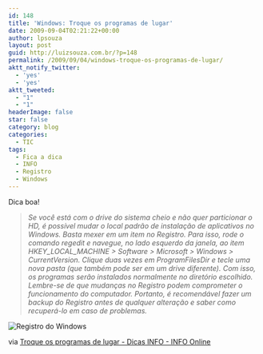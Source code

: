 ```yaml
---
id: 148
title: 'Windows: Troque os programas de lugar'
date: 2009-09-04T02:21:22+00:00
author: lpsouza
layout: post
guid: http://luizsouza.com.br/?p=148
permalink: /2009/09/04/windows-troque-os-programas-de-lugar/
aktt_notify_twitter:
  - 'yes'
  - 'yes'
aktt_tweeted:
  - "1"
  - "1"
headerImage: false
star: false
category: blog
categories:
  - TIC
tags:
  - Fica a dica
  - INFO
  - Registro
  - Windows
---
```

Dica boa!

> _Se você está com o drive do sistema cheio e não quer particionar o HD, é possível mudar o local padrão de instalação de aplicativos no Windows. Basta mexer em um item no Registro. Para isso, rode o comando regedit e navegue, no lado esquerdo da janela, ao item HKEY\_LOCAL\_MACHINE > Software > Microsoft > Windows > CurrentVersion. Clique duas vezes em ProgramFilesDir e tecle uma nova pasta (que também pode ser em um drive diferente). Com isso, os programas serão instalados normalmente no diretório escolhido. Lembre-se de que mudanças no Registro podem comprometer o funcionamento do computador. Portanto, é recomendável fazer um backup do Registro antes de qualquer alteração e saber como recuperá-lo em caso de problemas._

![Registro do Windows](https://luizsouza.com.br/wp-content/upload/2009/09/mude-o-local-dos-programas-20090904002122.jpg)

via [Troque os programas de lugar - Dicas INFO - INFO Online](http://info.abril.com.br/dicas/windows/mude-o-lugar-dos-programas-no-windows.shtml)
